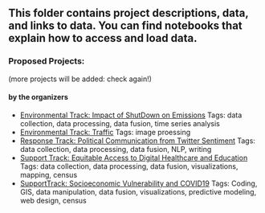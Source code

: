 ## This folder contains project descriptions, data, and links to data. You can find notebooks that explain how to access and load data. 

### Proposed Projects: 
(more projects will be added: check again!)
#### by the organizers

- [Environmental Track: Impact of ShutDown on Emissions](https://github.com/UDDSI/COVID19hackathon/tree/master/projects/EnvironmentalTrack/Impact_of_ShutDown_on_Emissions) 
Tags: data collection, data processing, data fusion, time series analysis
- [Environmental Track: Traffic](https://github.com/UDDSI/COVID19hackathon/tree/master/projects/EnvironmentalTrack/Traffic)
Tags: image proessing
- [Response Track: Political Communication from Twitter Sentiment](https://github.com/UDDSI/COVID19hackathon/tree/master/projects/ResponseTrack/Political_Communication_from_Twitter_Sentiment)
Tags: data collection, data processing, data fusion, NLP, writing
- [Support Track: Equitable Access to Digital Healthcare and Education](https://github.com/UDDSI/COVID19hackathon/tree/master/projects/SupportTrack/Equitable_Access_to_Digital_Healthcare_and_Education)
Tags: data collection, data processing, data fusion, visualizations, mapping, census
- [SupportTrack: Socioeconomic Vulnerability and COVID19](https://github.com/UDDSI/COVID19hackathon/tree/master/projects/SupportTrack/Socioeconomic_Vulnerability_and_COVID19.md)
Tags: Coding, GIS, data manipulation, data fusion, visualizations, predictive modeling, web design, census
